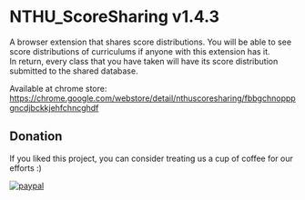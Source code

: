 # NTHU_ScoreSharing v1.4.3

A browser extension that shares score distributions.
You will be able to see score distributions of curriculums if anyone with this extension has it.  
In return, every class that you have taken will have its score distribution submitted to the shared database.

Available at chrome store: https://chrome.google.com/webstore/detail/nthuscoresharing/fbbgchnopppgncdjbckkjehfchncghdf

## Donation

If you liked this project, you can consider treating us a cup of coffee for our efforts :) 

[![paypal](https://www.paypalobjects.com/en_US/i/btn/btn_donateCC_LG.gif)](https://www.paypal.me/b0w1d)
